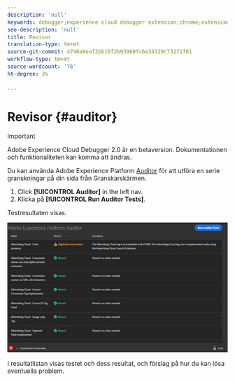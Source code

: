```yaml
---
description: 'null'
keywords: debugger;experience cloud debugger extension;chrome;extension;auditor;dtm;target
seo-description: 'null'
title: Revisor
translation-type: tm+mt
source-git-commit: 4746e8eaf2bb16f2b93960fc6e34329c73271f81
workflow-type: tm+mt
source-wordcount: '76'
ht-degree: 3%

---
```



# Revisor {#auditor}

>[!IMPORTANT]
>
>Adobe Experience Cloud Debugger 2.0 är en betaversion. Dokumentationen och funktionaliteten kan komma att ändras.

Du kan använda Adobe Experience Platform [Auditor](https://docs.adobe.com/content/help/en/auditor/using/overview.html) för att utföra en serie granskningar på din sida från Granskarskärmen.

1. Click **[!UICONTROL Auditor]** in the left nav.
1. Klicka på **[!UICONTROL Run Auditor Tests]**.

Testresultaten visas.

![](assets/auditor-results.jpg)

I resultatlistan visas testet och dess resultat, och förslag på hur du kan lösa eventuella problem.